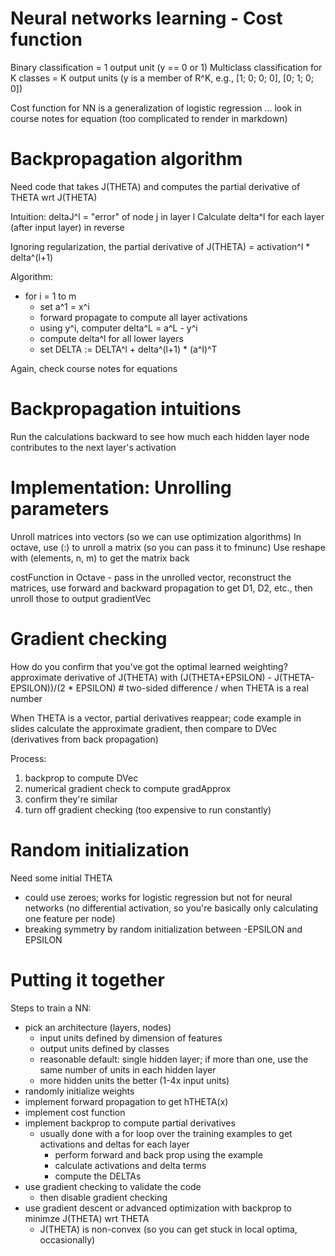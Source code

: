 # Neural networks learning - Cost function
Binary classification = 1 output unit (y == 0 or 1)
Multiclass classification for K classes = K output units (y is a member of R^K, e.g., [1; 0; 0; 0], [0; 1; 0; 0])

Cost function for NN is a generalization of logistic regression
... look in course notes for equation (too complicated to render in markdown)

# Backpropagation algorithm
Need code that takes J(THETA) and computes the partial derivative of THETA wrt J(THETA)

Intuition: deltaJ^l = "error" of node j in layer l
Calculate delta^l for each layer (after input layer) in reverse

Ignoring regularization, the partial derivative of J(THETA) = activation^l * delta^(l+1)

Algorithm:
* for i = 1 to m
  * set a^1 = x^i
  * forward propagate to compute all layer activations
  * using y^i, computer delta^L = a^L - y^i
  * compute delta^l for all lower layers
  * set DELTA := DELTA^l + delta^(l+1) * (a^l)^T

Again, check course notes for equations

# Backpropagation intuitions
Run the calculations backward to see how much each hidden layer node contributes to the next layer's activation

# Implementation: Unrolling parameters
Unroll matrices into vectors (so we can use optimization algorithms)
In octave, use (:) to unroll a matrix (so you can pass it to fminunc)
Use reshape with (elements, n, m) to get the matrix back

costFunction in Octave - pass in the unrolled vector, reconstruct the matrices, use forward and backward propagation to get D1, D2, etc., then unroll those to output gradientVec

# Gradient checking
How do you confirm that you've got the optimal learned weighting?
approximate derivative of J(THETA) with (J(THETA+EPSILON) - J(THETA-EPSILON))/(2 * EPSILON) # two-sided difference / when THETA is a real number

When THETA is a vector, partial derivatives reappear; code example in slides
calculate the approximate gradient, then compare to DVec (derivatives from back propagation)

Process:
1. backprop to compute DVec
2. numerical gradient check to compute gradApprox
3. confirm they're similar
4. turn off gradient checking (too expensive to run constantly)

# Random initialization
Need some initial THETA
* could use zeroes; works for logistic regression but not for neural networks (no differential activation, so you're basically only calculating one feature per node)
* breaking symmetry by random initialization between -EPSILON and EPSILON

# Putting it together
Steps to train a NN:
* pick an architecture (layers, nodes)
  * input units defined by dimension of features
  * output units defined by classes
  * reasonable default: single hidden layer; if more than one, use the same number of units in each hidden layer
  * more hidden units the better (1-4x input units)
* randomly initialize weights
* implement forward propagation to get hTHETA(x)
* implement cost function
* implement backprop to compute partial derivatives
  * usually done with a for loop over the training examples to get activations and deltas for each layer
    * perform forward and back prop using the example
    * calculate activations and delta terms
    * compute the DELTAs
* use gradient checking to validate the code
  * then disable gradient checking
* use gradient descent or advanced optimization with backprop to minimze J(THETA) wrt THETA
  * J(THETA) is non-convex (so you can get stuck in local optima, occasionally)


